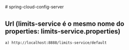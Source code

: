 # spring-cloud-config-server

## Url (limits-service é o mesmo nome do properties: limits-service.properties)
	
	a) http://localhost:8888/limits-service/default
